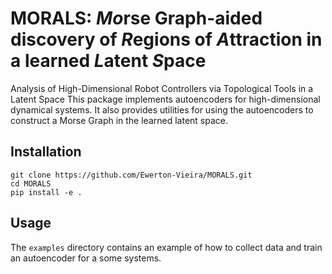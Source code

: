 # MORALS:  *Mo*rse Graph-aided discovery of *R*egions of *A*ttraction in a learned *L*atent *S*pace 

Analysis of High-Dimensional Robot Controllers via Topological Tools in a Latent Space
This package implements autoencoders for high-dimensional dynamical systems. It also provides utilities for using the autoencoders to construct a Morse Graph in the learned latent space.

## Installation
```
git clone https://github.com/Ewerton-Vieira/MORALS.git
cd MORALS
pip install -e .
```

## Usage
The `examples` directory contains an example of how to collect data and train an autoencoder for a some systems. 
